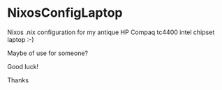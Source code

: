 # NixosConfigLaptop
Nixos .nix configuration for my antique HP Compaq tc4400 intel chipset laptop :-)

Maybe of use for someone?

Good luck!

Thanks
